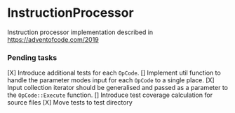 # InstructionProcessor
Instruction processor implementation described in https://adventofcode.com/2019

### Pending tasks
[X] Introduce additional tests for each `OpCode`.
[] Implement util function to handle the parameter modes input for each `OpCode` to a single place.
[X] Input collection iterator should be generalised and passed as a parameter to the `OpCode::Execute` function.
[] Introduce test coverage calculation for source files
[X] Move tests to test directory
